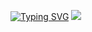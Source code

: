 [![Typing SVG](https://readme-typing-svg.demolab.com/?lines=NAH+I'D+WIN)](https://git.io/typing-svg)
<img src = "bbybsod/bbybsod/gojo-satoru-hollow-purple.gif">